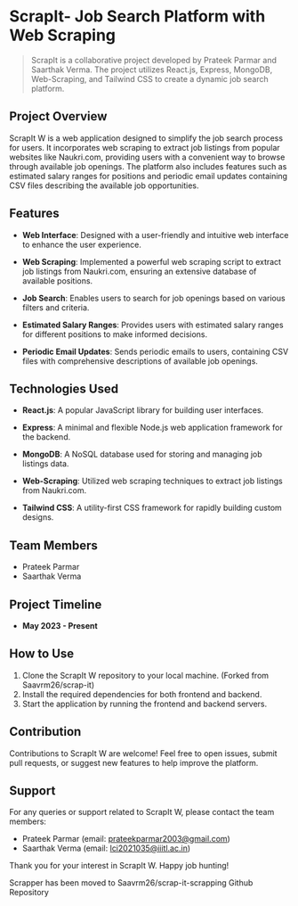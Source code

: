 # ScrapIt- Job Search Platform with Web Scraping

> ScrapIt is a collaborative project developed by Prateek Parmar and Saarthak Verma. The project utilizes React.js, Express, MongoDB, Web-Scraping, and Tailwind CSS to create a dynamic job search platform.

## Project Overview

ScrapIt W is a web application designed to simplify the job search process for users. It incorporates web scraping to extract job listings from popular websites like Naukri.com, providing users with a convenient way to browse through available job openings. The platform also includes features such as estimated salary ranges for positions and periodic email updates containing CSV files describing the available job opportunities.

## Features

- **Web Interface**: Designed with a user-friendly and intuitive web interface to enhance the user experience.

- **Web Scraping**: Implemented a powerful web scraping script to extract job listings from Naukri.com, ensuring an extensive database of available positions.

- **Job Search**: Enables users to search for job openings based on various filters and criteria.

- **Estimated Salary Ranges**: Provides users with estimated salary ranges for different positions to make informed decisions.

- **Periodic Email Updates**: Sends periodic emails to users, containing CSV files with comprehensive descriptions of available job openings.

## Technologies Used

- **React.js**: A popular JavaScript library for building user interfaces.

- **Express**: A minimal and flexible Node.js web application framework for the backend.

- **MongoDB**: A NoSQL database used for storing and managing job listings data.

- **Web-Scraping**: Utilized web scraping techniques to extract job listings from Naukri.com.

- **Tailwind CSS**: A utility-first CSS framework for rapidly building custom designs.

## Team Members

- Prateek Parmar
- Saarthak Verma

## Project Timeline

- **May 2023 - Present**

## How to Use

1. Clone the ScrapIt W repository to your local machine. (Forked from Saavrm26/scrap-it)
2. Install the required dependencies for both frontend and backend.
3. Start the application by running the frontend and backend servers.

## Contribution

Contributions to ScrapIt W are welcome! Feel free to open issues, submit pull requests, or suggest new features to help improve the platform.

## Support

For any queries or support related to ScrapIt W, please contact the team members:

- Prateek Parmar (email: prateekparmar2003@gmail.com)
- Saarthak Verma (email: lci2021035@iiitl.ac.in)


Thank you for your interest in ScrapIt W. Happy job hunting!


Scrapper has been moved to Saavrm26/scrap-it-scrapping Github Repository
